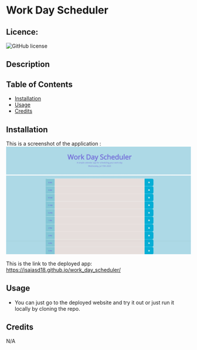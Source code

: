 # Work Day Scheduler
  ## Licence:
  ![GitHub license](https://img.shields.io/badge/license-MIT-blue.svg)

  ## Description
 

  ## Table of Contents
  - [Installation](#installation)
  - [Usage](#usage)
  - [Credits](#credits)

  ## Installation
  This is a screenshot of the application :
![Image](Assets/images/image.jpeg)

  This is the link to the deployed app:
  https://isaiasd18.github.io/work_day_scheduler/  
  

  ## Usage
  - You can just go to the deployed website and try it out or just run it locally by cloning the repo.

  ## Credits
  N/A

